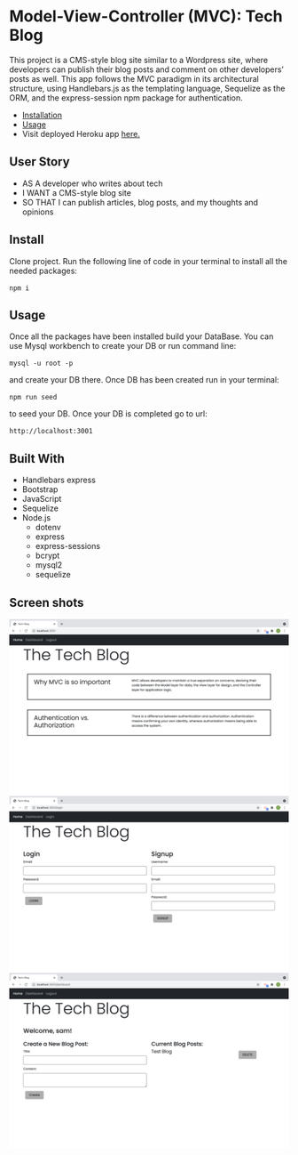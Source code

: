 # Model-View-Controller (MVC): Tech Blog

 This project is a CMS-style blog site similar to a Wordpress site, where developers can publish their blog posts and comment on other developers’ posts as well. This app follows the MVC paradigm in its architectural structure, using Handlebars.js as the templating language, Sequelize as the ORM, and the express-session npm package for authentication.

  * [Installation](#install)
  * [Usage](#usage)
  * Visit deployed Heroku app [here.](https://hidden-escarpment-52432.herokuapp.com/)



## User Story

- AS A developer who writes about tech
- I WANT a CMS-style blog site
- SO THAT I can publish articles, blog posts, and my thoughts and opinions



## Install

Clone project.
Run the following line of code in your terminal to install all the needed packages: 
```
npm i
```


## Usage

Once all the packages have been installed build your DataBase. You can use Mysql workbench to create your DB or run command line:
```
mysql -u root -p
```
and create your DB there. Once DB has been created run in your terminal:
```
npm run seed
```
to seed your DB. Once your DB is completed go to url:
```
http://localhost:3001
```


## Built With

- Handlebars express
- Bootstrap
- JavaScript
- Sequelize
- Node.js
  - dotenv
  - express
  - express-sessions
  - bcrypt
  - mysql2
  - sequelize


## Screen shots

![Shot-1](images/homepage.png)
![Shot-1](images/login.png)
![Shot-1](images/create-blog.png)
